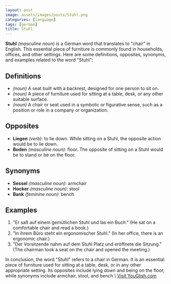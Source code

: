 ```yaml
---
layout: post
image: assets/images/posts/Stuhl.png
categories: [language]
tags: [german]
title: Stuhl
---
```


**Stuhl** *(masculine noun)* is a German word that translates to "chair" in English. This essential piece of furniture is commonly found in households, offices, and other settings. Here are some definitions, opposites, synonyms, and examples related to the word "Stuhl":

## Definitions

- *(noun)* A seat built with a backrest, designed for one person to sit on.
- *(noun)* A piece of furniture used for sitting at a table, desk, or any other suitable surface.
- *(noun)* A chair or seat used in a symbolic or figurative sense, such as a position or role in a company or organization.

## Opposites

- **Liegen** *(verb)*: to lie down. While sitting on a Stuhl, the opposite action would be to lie down.
- **Boden** *(masculine noun)*: floor. The opposite of sitting on a Stuhl would be to stand or be on the floor.

## Synonyms

- **Sessel** *(masculine noun)*: armchair
- **Hocker** *(masculine noun)*: stool
- **Bank** *(feminine noun)*: bench

## Examples

1. "Er saß auf einem gemütlichen Stuhl und las ein Buch." (He sat on a comfortable chair and read a book.)
2. "In ihrem Büro steht ein ergonomischer Stuhl." (In her office, there is an ergonomic chair.)
3. "Der Vorsitzende nahm auf dem Stuhl Platz und eröffnete die Sitzung." (The chairman took a seat on the chair and opened the meeting.)

In conclusion, the word "Stuhl" refers to a chair in German. It is an essential piece of furniture used for sitting at a table, desk, or in any other appropriate setting. Its opposites include lying down and being on the floor, while synonyms include armchair, stool, and bench.\ <a id="yg-widget-0" class="youglish-widget" data-query="Stuhl" data-lang="german" data-components="8412" data-auto-start="0" data-bkg-color="theme_light" data-title="How%20to%20pronounce%20Stuhl%20in%20German"  rel="nofollow" href="https://youglish.com">Visit YouGlish.com</a><script async src="https://youglish.com/public/emb/widget.js" charset="utf-8"></script>